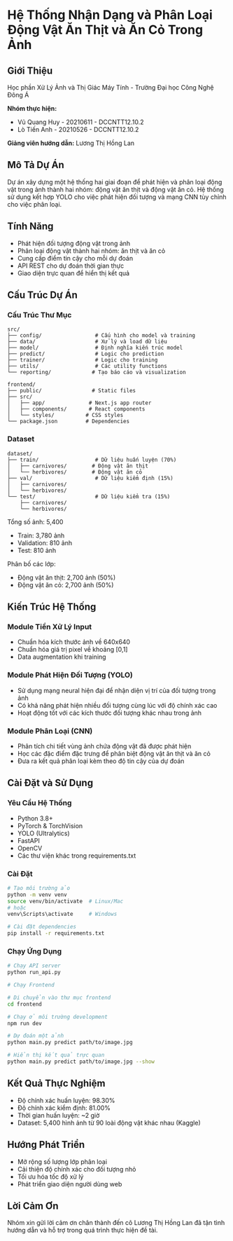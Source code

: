 # Hệ Thống Nhận Dạng và Phân Loại Động Vật Ăn Thịt và Ăn Cỏ Trong Ảnh

## Giới Thiệu
Học phần Xử Lý Ảnh và Thị Giác Máy Tính - Trường Đại học Công Nghệ Đông Á

**Nhóm thực hiện:**
- Vũ Quang Huy - 20210611 - DCCNTT12.10.2
- Lò Tiến Anh - 20210526 - DCCNTT12.10.2

**Giảng viên hướng dẫn:** Lương Thị Hồng Lan

## Mô Tả Dự Án
Dự án xây dựng một hệ thống hai giai đoạn để phát hiện và phân loại động vật trong ảnh thành hai nhóm: động vật ăn thịt và động vật ăn cỏ. Hệ thống sử dụng kết hợp YOLO cho việc phát hiện đối tượng và mạng CNN tùy chỉnh cho việc phân loại.

## Tính Năng
- Phát hiện đối tượng động vật trong ảnh
- Phân loại động vật thành hai nhóm: ăn thịt và ăn cỏ
- Cung cấp điểm tin cậy cho mỗi dự đoán
- API REST cho dự đoán thời gian thực
- Giao diện trực quan để hiển thị kết quả

## Cấu Trúc Dự Án

### Cấu Trúc Thư Mục
```
src/
├── config/                 # Cấu hình cho model và training
├── data/                   # Xử lý và load dữ liệu
├── model/                  # Định nghĩa kiến trúc model
├── predict/                # Logic cho prediction
├── trainer/                # Logic cho training
├── utils/                  # Các utility functions
└── reporting/             # Tạo báo cáo và visualization

frontend/
├── public/                # Static files
├── src/
│   ├── app/              # Next.js app router
│   ├── components/       # React components
│   └── styles/          # CSS styles
└── package.json         # Dependencies
```

### Dataset
```
dataset/
├── train/                  # Dữ liệu huấn luyện (70%)
│   ├── carnivores/        # Động vật ăn thịt
│   └── herbivores/        # Động vật ăn cỏ
├── val/                    # Dữ liệu kiểm định (15%)
│   ├── carnivores/
│   └── herbivores/
└── test/                   # Dữ liệu kiểm tra (15%)
    ├── carnivores/
    └── herbivores/
```

Tổng số ảnh: 5,400
- Train: 3,780 ảnh
- Validation: 810 ảnh  
- Test: 810 ảnh

Phân bố các lớp:
- Động vật ăn thịt: 2,700 ảnh (50%)
- Động vật ăn cỏ: 2,700 ảnh (50%)

## Kiến Trúc Hệ Thống

### Module Tiền Xử Lý Input
- Chuẩn hóa kích thước ảnh về 640x640
- Chuẩn hóa giá trị pixel về khoảng [0,1]
- Data augmentation khi training

### Module Phát Hiện Đối Tượng (YOLO)
- Sử dụng mạng neural hiện đại để nhận diện vị trí của đối tượng trong ảnh
- Có khả năng phát hiện nhiều đối tượng cùng lúc với độ chính xác cao
- Hoạt động tốt với các kích thước đối tượng khác nhau trong ảnh

### Module Phân Loại (CNN) 
- Phân tích chi tiết vùng ảnh chứa động vật đã được phát hiện
- Học các đặc điểm đặc trưng để phân biệt động vật ăn thịt và ăn cỏ
- Đưa ra kết quả phân loại kèm theo độ tin cậy của dự đoán

## Cài Đặt và Sử Dụng

### Yêu Cầu Hệ Thống
- Python 3.8+
- PyTorch & TorchVision
- YOLO (Ultralytics)
- FastAPI
- OpenCV
- Các thư viện khác trong requirements.txt

### Cài Đặt
```bash
# Tạo môi trường ảo
python -m venv venv
source venv/bin/activate  # Linux/Mac
# hoặc
venv\Scripts\activate     # Windows

# Cài đặt dependencies
pip install -r requirements.txt
```

### Chạy Ứng Dụng
```bash
# Chạy API server
python run_api.py

# Chạy Frontend

# Di chuyển vào thư mục frontend
cd frontend

# Chạy ở môi trường development
npm run dev

# Dự đoán một ảnh
python main.py predict path/to/image.jpg

# Hiển thị kết quả trực quan
python main.py predict path/to/image.jpg --show
```

## Kết Quả Thực Nghiệm
- Độ chính xác huấn luyện: 98.30%
- Độ chính xác kiểm định: 81.00%
- Thời gian huấn luyện: ~2 giờ
- Dataset: 5,400 hình ảnh từ 90 loài động vật khác nhau (Kaggle)

## Hướng Phát Triển
- Mở rộng số lượng lớp phân loại
- Cải thiện độ chính xác cho đối tượng nhỏ
- Tối ưu hóa tốc độ xử lý
- Phát triển giao diện người dùng web


## Lời Cảm Ơn
Nhóm xin gửi lời cảm ơn chân thành đến cô Lương Thị Hồng Lan đã tận tình hướng dẫn và hỗ trợ trong quá trình thực hiện đề tài.
